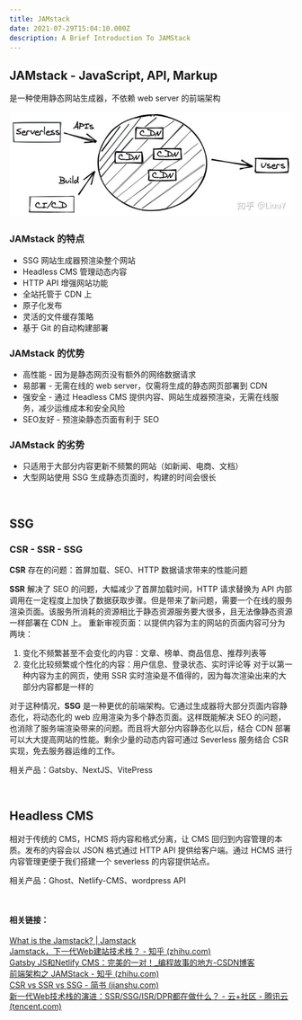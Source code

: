 ```yaml
---
title: JAMstack
date: 2021-07-29T15:04:10.000Z
description: A Brief Introduction To JAMStack
---
```


## JAMstack - JavaScript, API, Markup
是一种使用静态网站生成器，不依赖 web server 的前端架构

![image](/static/image/jamstack.png)

### JAMstack 的特点
- SSG 网站生成器预渲染整个网站
- Headless CMS 管理动态内容
- HTTP API 增强网站功能
- 全站托管于 CDN 上
- 原子化发布
- 灵活的文件缓存策略
- 基于 Git 的自动构建部署

### JAMstack 的优势
- 高性能 - 因为是静态网页没有额外的网络数据请求
- 易部署 - 无需在线的 web server，仅需将生成的静态网页部署到 CDN
- 强安全 - 通过 Headless CMS 提供内容、网站生成器预渲染，无需在线服务，减少运维成本和安全风险
- SEO友好 - 预渲染静态页面有利于 SEO

### JAMstack 的劣势
- 只适用于大部分内容更新不频繁的网站（如新闻、电商、文档）
- 大型网站使用 SSG 生成静态页面时，构建的时间会很长

<br />

## SSG
### CSR - SSR - SSG
**CSR** 存在的问题：首屏加载、SEO、HTTP 数据请求带来的性能问题

**SSR** 解决了 SEO 的问题，大幅减少了首屏加载时间，HTTP 请求替换为 API 内部调用在一定程度上加快了数据获取步骤。但是带来了新问题，需要一个在线的服务渲染页面。该服务所消耗的资源相比于静态资源服务要大很多，且无法像静态资源一样部署在 CDN 上。
重新审视页面：以提供内容为主的网站的页面内容可分为两块：
1. 变化不频繁甚至不会变化的内容：文章、榜单、商品信息、推荐列表等
2. 变化比较频繁或个性化的内容：用户信息、登录状态、实时评论等
对于以第一种内容为主的网页，使用 SSR 实时渲染是不值得的，因为每次渲染出来的大部分内容都是一样的

对于这种情况，**SSG** 是一种更优的前端架构。它通过生成器将大部分页面内容静态化，将动态化的 web 应用渲染为多个静态页面。这样既能解决 SEO 的问题，也消除了服务端渲染带来的问题。而且将大部分内容静态化以后，结合 CDN 部署可以大大提高网站的性能。剩余少量的动态内容可通过 Severless 服务结合 CSR 实现，免去服务器运维的工作。

相关产品：Gatsby、NextJS、VitePress

<br />

## Headless CMS
相对于传统的 CMS，HCMS 将内容和格式分离，让 CMS 回归到内容管理的本质。发布的内容会以 JSON 格式通过 HTTP API 提供给客户端。通过 HCMS 进行内容管理更便于我们搭建一个 severless 的内容提供站点。

相关产品：Ghost、Netlify-CMS、wordpress API

<br />

#### 相关链接：  
[What is the Jamstack? | Jamstack](https://jamstack.org/what-is-jamstack/)  
[Jamstack，下一代Web建站技术栈？ - 知乎 (zhihu.com)](https://zhuanlan.zhihu.com/p/281085404)  
[Gatsby JS和Netlify CMS：完美的一对！_编程故事的地方-CSDN博客](https://blog.csdn.net/dfsgwe1231/article/details/105993175)  
[前端架构之 JAMStack - 知乎 (zhihu.com)](https://zhuanlan.zhihu.com/p/137809668)  
[CSR vs SSR vs SSG - 简书 (jianshu.com)](https://www.jianshu.com/p/5f0e7f5e6acd)  
[新一代Web技术栈的演进：SSR/SSG/ISR/DPR都在做什么？ - 云+社区 - 腾讯云 (tencent.com)](https://cloud.tencent.com/developer/article/1819396)  